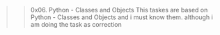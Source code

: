 >> 0x06. Python - Classes and Objects 
This taskes are based on Python - Classes and Objects and i must know them. although  i am doing the task as correction

